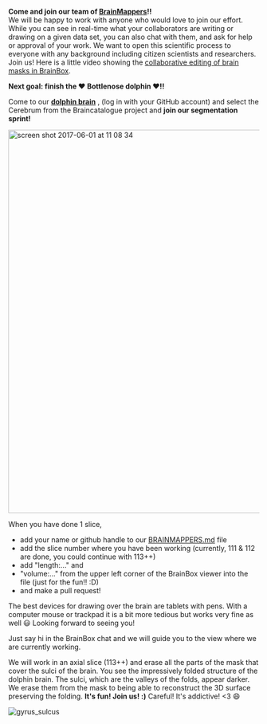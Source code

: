 **Come and join our team of
 [BrainMappers](https://github.com/OpenNeuroLab/BrainBox/blob/master/BRAINMAPPERS.md)!!**  
We will be happy to work with anyone who would love to join our effort.
 While you can see in real-time what your collaborators are writing or drawing on a given
 data set, you can also chat with them, and ask for help or approval of your work. We want
 to open this scientific process to everyone with any background including citizen
 scientists and researchers. Join us!
 Here is a little video showing the [collaborative editing of brain masks in BrainBox](https://m.youtube.com/watch?v=bFHXS-lya5M).  


**Next goal: finish the ♥ Bottlenose dolphin ♥!!**

Come to our [**dolphin brain**](http://brainbox.pasteur.fr/mri?url=http://braincatalogue.org/data/Bottlenose_dolphin/MRI-n4.nii.gz&view=cor&slice=143) , (log in with your GitHub account) and select the Cerebrum from the Braincatalogue project and **join our segmentation sprint!**  

<img width="769" alt="screen shot 2017-06-01 at 11 08 34" src="https://cloud.githubusercontent.com/assets/6297454/26672835/f7892d80-46ba-11e7-8be8-51adbee9288d.png">

When you have done 1 slice, 
* add your name or github handle to our [BRAINMAPPERS.md](https://github.com/OpenNeuroLab/BrainBox/blob/master/BRAINMAPPERS.md) file
* add the slice number where you have been working (currently, 111 & 112 are done, you could continue with 113++)
* add "length:..." and 
* "volume:..." from the upper left corner of the BrainBox viewer into the file (just for the fun!! :D)
* and make a pull request!

The best devices for drawing over the brain are tablets with pens. With a computer mouse or trackpad it is a bit more tedious but works very fine as well 😃 Looking forward to seeing you!

Just say hi in the BrainBox chat and we will guide you to the view where we are currently working.

We will work in an axial slice (113++) and erase all the parts of the mask that cover the sulci of the brain. You see the impressively folded structure of the dolphin brain. The sulci, which are the valleys of the folds, appear darker. We erase them from the mask to being able to reconstruct the 3D surface preserving the folding. 
**It's fun! Join us! :)**   Careful! It's addictive! <3 😄 


![gyrus_sulcus](https://cloud.githubusercontent.com/assets/6297454/26672808/de7c347c-46ba-11e7-9f19-01fef1da9295.png)

